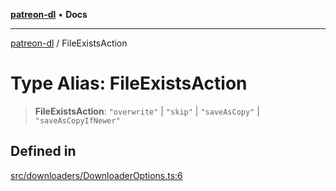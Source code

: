[**patreon-dl**](../README.md) • **Docs**

***

[patreon-dl](../README.md) / FileExistsAction

# Type Alias: FileExistsAction

> **FileExistsAction**: `"overwrite"` \| `"skip"` \| `"saveAsCopy"` \| `"saveAsCopyIfNewer"`

## Defined in

[src/downloaders/DownloaderOptions.ts:6](https://github.com/patrickkfkan/patreon-dl/blob/0f374425151a1d535f98dea530b43394331b4977/src/downloaders/DownloaderOptions.ts#L6)
